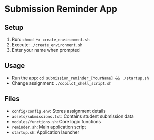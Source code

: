# Submission Reminder App

## Setup
1. Run: `chmod +x create_environment.sh`
2. Execute: `./create_environment.sh`
3. Enter your name when prompted

## Usage
- Run the app: `cd submission_reminder_[YourName] && ./startup.sh`
- Change assignment: `./copilot_shell_script.sh`

## Files
- `config/config.env`: Stores assignment details
- `assets/submissions.txt`: Contains student submission data
- `modules/functions.sh`: Core logic functions
- `reminder.sh`: Main application script
- `startup.sh`: Application launcher
